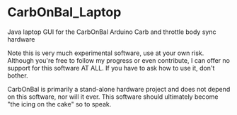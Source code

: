 # CarbOnBal_Laptop
Java laptop GUI for the CarbOnBal Arduino Carb and throttle body sync hardware

Note this is very much experimental software, use at your own risk. 
Although you're free to follow my progress or even contribute, I can offer no support for this software AT ALL.
If you have to ask how to use it, don't bother.

CarbOnBal is primarily a stand-alone hardware project and does not depend on this software, nor will it ever. 
This software should ultimately become "the icing on the cake" so to speak.

